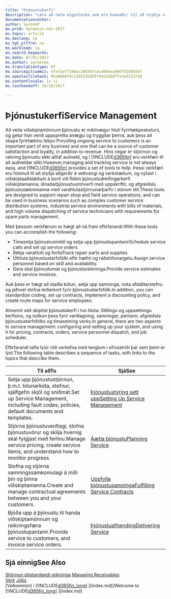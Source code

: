 ```yaml
---
title: "Þjónustukerfi"
description: "Læra að nota eiginleika sem eru hannaðir til að styðja viðgerðaverkstæði og þjónustuaðgerðir á staðnum."
documentationcenter: 
author: SorenGP
ms.prod: dynamics-nav-2017
ms.topic: article
ms.devlang: na
ms.tgt_pltfrm: na
ms.workload: na
ms.search.keywords: 
ms.date: 07/01/2017
ms.author: sgroespe
ms.translationtype: HT
ms.sourcegitcommit: 4fefaef7380ac10836fcac404eea006f55d8556f
ms.openlocfilehash: 05a8666fdc120313bd55f45e32607fa3e5233728
ms.contentlocale: is-is
ms.lasthandoff: 10/16/2017

---
```

# <a name="service-management"></a><span data-ttu-id="f29f9-103">Þjónustukerfi</span><span class="sxs-lookup"><span data-stu-id="f29f9-103">Service Management</span></span>
<span data-ttu-id="f29f9-104">Að veita viðskiptamönnum þjónustu er mikilvægur hluti fyrirtækjareksturs, og getur hún verið uppspretta ánægju og tryggðar þeirra, auk þess að skapa fyrirtækinu tekjur.</span><span class="sxs-lookup"><span data-stu-id="f29f9-104">Providing ongoing service to customers is an important part of any business and one that can be a source of customer satisfaction and loyalty, in addition to revenue.</span></span> <span data-ttu-id="f29f9-105">Hins vegar er stjórnun og rakning þjónustu ekki alltaf auðveld, og í [!INCLUDE[d365fin](includes/d365fin_md.md)] eru verkfæri til að auðveldar slíkt.</span><span class="sxs-lookup"><span data-stu-id="f29f9-105">However,managing and tracking service is not always easy, and [!INCLUDE[d365fin](includes/d365fin_md.md)] provides a set of tools to help.</span></span> <span data-ttu-id="f29f9-106">Þessi verkfæri eru hönnuð til að styðja aðgerðir á vettvangi og verkstæðum, og nýtast í viðskiptaaðstæðum á borð við flókin þjónustudreifingarkerfi viðskiptamanna, iðnaðarþjónustuumhverfi með uppskriftir, og afgreiðslu þjónustutæknimanna með varahlutastjórnunarþarfir í stórum stíl.</span><span class="sxs-lookup"><span data-stu-id="f29f9-106">These tools are designed to support repair shop and field service operations, and can be used in business scenarios such as complex customer service distribution systems, industrial service environments with bills of materials, and high volume dispatching of service technicians with requirements for spare parts management.</span></span>  

 <span data-ttu-id="f29f9-107">Með þessum verkfærum er hægt að ná fram eftirfarandi:</span><span class="sxs-lookup"><span data-stu-id="f29f9-107">With these tools you can accomplish the following:</span></span>  

* <span data-ttu-id="f29f9-108">Tímasetja þjónustusímtöl og setja upp þjónustupantanir</span><span class="sxs-lookup"><span data-stu-id="f29f9-108">Schedule service calls and set up service orders.</span></span>  
* <span data-ttu-id="f29f9-109">Rekja varahluti og forða</span><span class="sxs-lookup"><span data-stu-id="f29f9-109">Track repair parts and supplies.</span></span>  
* <span data-ttu-id="f29f9-110">Úthluta þjónustustarfsfólki eftir hæfni og ráðstöfunargetu.</span><span class="sxs-lookup"><span data-stu-id="f29f9-110">Assign service personnel based on skill and availability.</span></span>  
* <span data-ttu-id="f29f9-111">Gera skal þjónustumat og þjónustureikninga.</span><span class="sxs-lookup"><span data-stu-id="f29f9-111">Provide service estimates and service invoices.</span></span>  

<span data-ttu-id="f29f9-112">Auk þess er hægt að staðla kótun, setja upp samninga, nota afsláttarstefnu og jafnvel stofna leiðarkort fyrir þjónustustarfsfólk.</span><span class="sxs-lookup"><span data-stu-id="f29f9-112">In addition, you can standardize coding, set up contracts, implement a discounting policy, and create route maps for service employees.</span></span>  

<span data-ttu-id="f29f9-113">Almennt séð skiptist þjónustukerfi í tvo hluta: Stillingu og uppsetningu kerfisins, og notkun þess fyrir verðlagning, samningar, pantanir, afgreiðsla þjónustustarfsfólks og tímasetning verks.</span><span class="sxs-lookup"><span data-stu-id="f29f9-113">In general, there are two aspects to service management: configuring and setting up your system, and using it for pricing, contracts, orders, service personnel dispatch, and job scheduler.</span></span>  

<span data-ttu-id="f29f9-114">Eftirfarandi tafla lýsir röð verkefna með tenglum í efnisatriði þar sem þeim er lýst.</span><span class="sxs-lookup"><span data-stu-id="f29f9-114">The following table describes a sequence of tasks, with links to the topics that describe them.</span></span>   

|<span data-ttu-id="f29f9-115">**Til að**</span><span class="sxs-lookup"><span data-stu-id="f29f9-115">**To**</span></span>|<span data-ttu-id="f29f9-116">**Sjá**</span><span class="sxs-lookup"><span data-stu-id="f29f9-116">**See**</span></span>|  
|------------|-------------|  
|<span data-ttu-id="f29f9-117">Setja upp þjónustustjórnun, þ.m.t. bilunarkóta, stefnur, sjálfgefin skjöl og sniðmát.</span><span class="sxs-lookup"><span data-stu-id="f29f9-117">Set up Service Management, including fault codes, policies, default documents and templates.</span></span>|[<span data-ttu-id="f29f9-118">Þjónustustýring sett upp</span><span class="sxs-lookup"><span data-stu-id="f29f9-118">Setting Up Service Management</span></span>](service-setup-service.md)|  
|<span data-ttu-id="f29f9-119">Stjórna þjónustuverðlagi, stofna þjónustuvörur og skilja hvernig skal fylgjast með ferlinu.</span><span class="sxs-lookup"><span data-stu-id="f29f9-119">Manage service pricing, create service items, and understand how to monitor progress.</span></span>|[<span data-ttu-id="f29f9-120">Áætla þjónustu</span><span class="sxs-lookup"><span data-stu-id="f29f9-120">Planning Service</span></span>](service-plan-service.md)|  
|<span data-ttu-id="f29f9-121">Stofna og stjórna samningssamkomulagi á milli þín og þinna viðskiptamanna.</span><span class="sxs-lookup"><span data-stu-id="f29f9-121">Create and manage contractual agreements between you and your customers.</span></span>|[<span data-ttu-id="f29f9-122">Uppfylla þjónustusamninga</span><span class="sxs-lookup"><span data-stu-id="f29f9-122">Fulfilling Service Contracts</span></span>](service-fulfill-service-contracts.md)|  
|<span data-ttu-id="f29f9-123">Bjóða upp á þjónustu til handa viðskiptamönnum og reikningsfæra þjónustupantanir.</span><span class="sxs-lookup"><span data-stu-id="f29f9-123">Provide service to customers, and invoice service orders.</span></span>|[<span data-ttu-id="f29f9-124">Þjónustuafhending</span><span class="sxs-lookup"><span data-stu-id="f29f9-124">Delivering Service</span></span>](service-deliver-service.md)|  

## <a name="see-also"></a><span data-ttu-id="f29f9-125">Sjá einnig</span><span class="sxs-lookup"><span data-stu-id="f29f9-125">See Also</span></span>  
<span data-ttu-id="f29f9-126">[Stjórnun útistandandi reikninga](receivables-manage-receivables.md) </span><span class="sxs-lookup"><span data-stu-id="f29f9-126">[Managing Receivables](receivables-manage-receivables.md) </span></span>  
<span data-ttu-id="f29f9-127">[Verk](projects-how-create-jobs.md) </span><span class="sxs-lookup"><span data-stu-id="f29f9-127">[Jobs](projects-how-create-jobs.md) </span></span>  
<span data-ttu-id="f29f9-128">[Velkomin(n) í [!INCLUDE[d365fin_long](includes/d365fin_long_md.md)] ](index.md)</span><span class="sxs-lookup"><span data-stu-id="f29f9-128">[Welcome to [!INCLUDE[d365fin_long](includes/d365fin_long_md.md)] ](index.md)</span></span>

